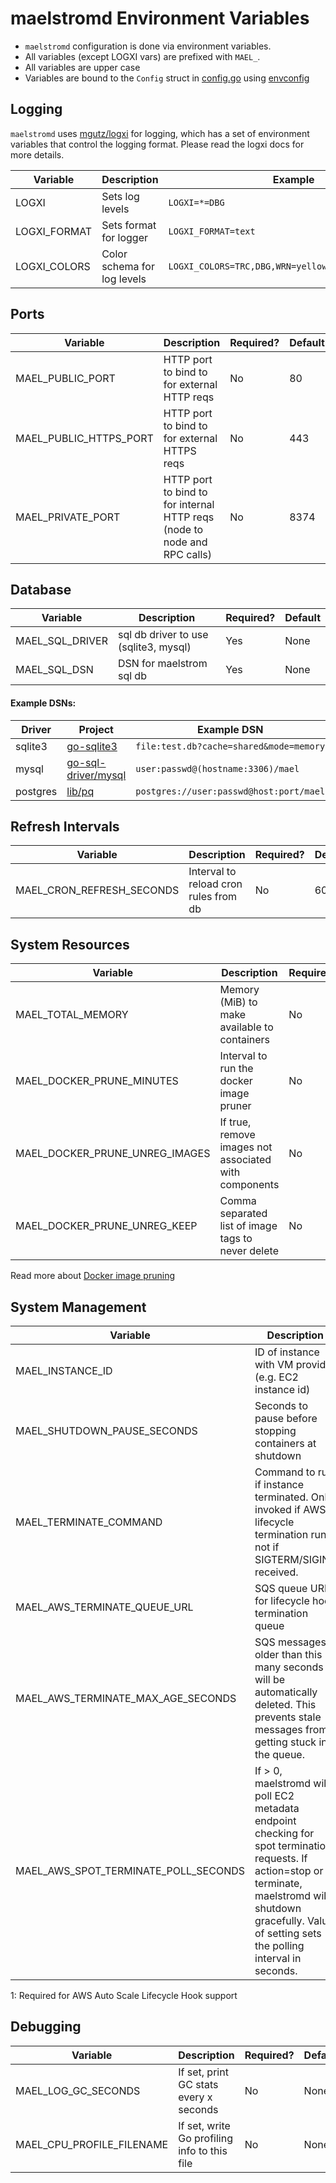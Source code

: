 
# maelstromd Environment Variables

* `maelstromd` configuration is done via environment variables.
* All variables (except LOGXI vars) are prefixed with `MAEL_`.
* All variables are upper case
* Variables are bound to the `Config` struct in [config.go](https://github.com/coopernurse/maelstrom/blob/master/pkg/config/config.go#L59) using [envconfig](https://github.com/kelseyhightower/envconfig)

## Logging

`maelstromd` uses [mgutz/logxi](https://github.com/mgutz/logxi) for logging, which has a set of environment variables
that control the logging format. Please read the logxi docs for more details.

| Variable         | Description                                  | Example
|------------------|----------------------------------------------|-----------------------------------|
| LOGXI            | Sets log levels                              | `LOGXI=*=DBG`
| LOGXI_FORMAT     | Sets format for logger                       | `LOGXI_FORMAT=text`
| LOGXI_COLORS     | Color schema for log levels                  | `LOGXI_COLORS=TRC,DBG,WRN=yellow,INF=green,ERR=red`

## Ports

| Variable                    | Description                                                               | Required? | Default |
|-----------------------------|---------------------------------------------------------------------------|-----------|---------|
| MAEL_PUBLIC_PORT            | HTTP port to bind to for external HTTP reqs                               | No        | 80      |
| MAEL_PUBLIC_HTTPS_PORT      | HTTP port to bind to for external HTTPS reqs                              | No        | 443     |
| MAEL_PRIVATE_PORT           | HTTP port to bind to for internal HTTP reqs (node to node and RPC calls)  | No        | 8374    |

## Database

| Variable                        | Description                                  | Required? | Default |
|---------------------------------|----------------------------------------------|-----------|---------|
| MAEL_SQL_DRIVER                 | sql db driver to use (sqlite3, mysql)        | Yes       | None    |
| MAEL_SQL_DSN                    | DSN for maelstrom sql db                     | Yes       | None    |

#### Example DSNs:

| Driver   | Project                                                       | Example DSN 
|----------|---------------------------------------------------------------|----------------------
| sqlite3  | [go-sqlite3](https://github.com/mattn/go-sqlite3)             | `file:test.db?cache=shared&mode=memory`
| mysql    | [go-sql-driver/mysql](https://github.com/go-sql-driver/mysql) | `user:passwd@(hostname:3306)/mael`
| postgres | [lib/pq](https://godoc.org/github.com/lib/pq)                 | `postgres://user:passwd@host:port/mael`

## Refresh Intervals

| Variable                        | Description                                  | Required? | Default |
|---------------------------------|----------------------------------------------|-----------|---------|
| MAEL_CRON_REFRESH_SECONDS       | Interval to reload cron rules from db        | No        | 60      |

## System Resources

| Variable                        | Description                                           | Required? | Default          
|---------------------------------|-------------------------------------------------------|-----------|---------------------
| MAEL_TOTAL_MEMORY               | Memory (MiB) to make available to containers          | No        | System total memory 
| MAEL_DOCKER_PRUNE_MINUTES       | Interval to run the docker image pruner               | No        | 0 (off) 
| MAEL_DOCKER_PRUNE_UNREG_IMAGES  | If true, remove images not associated with components | No        | false  
| MAEL_DOCKER_PRUNE_UNREG_KEEP    | Comma separated list of image tags to never delete    | No        | None  

Read more about [Docker image pruning](../production/prune.html)

## System Management

| Variable                             | Description                                             | Required? | Default                 
|--------------------------------------|---------------------------------------------------------|-----------|-----------
| MAEL_INSTANCE_ID                     | ID of instance with VM provider (e.g. EC2 instance id)  | No <sup>[1](#awslifecycle)</sup> | None
| MAEL_SHUTDOWN_PAUSE_SECONDS          | Seconds to pause before stopping containers at shutdown | No        | 0    
| MAEL_TERMINATE_COMMAND               | Command to run if instance terminated. Only invoked if AWS lifecycle termination runs, not if SIGTERM/SIGINT received.      | No        | `systemctl disable maelstromd`  
| MAEL_AWS_TERMINATE_QUEUE_URL         | SQS queue URL for lifecycle hook termination queue      | No <sup>[1](#awslifecycle)</sup> | None  
| MAEL_AWS_TERMINATE_MAX_AGE_SECONDS   | SQS messages older than this many seconds will be automatically deleted. This prevents stale messages from getting stuck in the queue. | No        | 600  
| MAEL_AWS_SPOT_TERMINATE_POLL_SECONDS | If > 0, maelstromd will poll EC2 metadata endpoint checking for spot termination requests. If action=stop or terminate, maelstromd will shutdown gracefully. Value of setting sets the polling interval in seconds. | No        | 0  

<a name="awslifecycle">1</a>: Required for AWS Auto Scale Lifecycle Hook support

## Debugging

| Variable                        | Description                                  | Required? | Default |
|---------------------------------|----------------------------------------------|-----------|---------|
| MAEL_LOG_GC_SECONDS             | If set, print GC stats every x seconds       | No        | None    |
| MAEL_CPU_PROFILE_FILENAME       | If set, write Go profiling info to this file | No        | None    |
